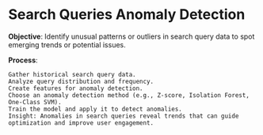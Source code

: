 # Search Queries Anomaly Detection

**Objective**: Identify unusual patterns or outliers in search query data to spot emerging trends or potential issues.

**Process**:
  
    Gather historical search query data.
    Analyze query distribution and frequency.
    Create features for anomaly detection.
    Choose an anomaly detection method (e.g., Z-score, Isolation Forest, One-Class SVM).
    Train the model and apply it to detect anomalies.
    Insight: Anomalies in search queries reveal trends that can guide optimization and improve user engagement.

